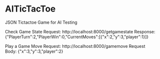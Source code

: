 # AITicTacToe
JSON Tictactoe Game for AI Testing

Check Game State
Request: http://localhost:8000/getgamestate
Response: {"PlayerTurn":2,"PlayerWin":0,"CurrentMoves":[{"x":2,"y":3,"player":1}]}

Play a Game Move
Request: http://localhost:8000/gamemove
Request Body: {"x":3,"y":3,"player":2}
